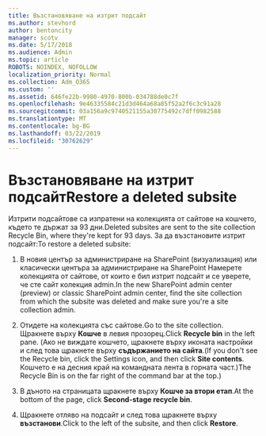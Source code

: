 ```yaml
---
title: Възстановяване на изтрит подсайт
ms.author: stevhord
author: bentoncity
manager: scotv
ms.date: 5/17/2018
ms.audience: Admin
ms.topic: article
ROBOTS: NOINDEX, NOFOLLOW
localization_priority: Normal
ms.collection: Adm_O365
ms.custom: ''
ms.assetid: 646fe22b-9980-4970-800b-034788de0c7f
ms.openlocfilehash: 9e46335584c21d3d464a68a85f52a2f6c3c91a28
ms.sourcegitcommit: 03a156a9c9740521155a30775492c7dff0982588
ms.translationtype: MT
ms.contentlocale: bg-BG
ms.lasthandoff: 03/22/2019
ms.locfileid: "30762629"
---
```

# <a name="restore-a-deleted-subsite"></a><span data-ttu-id="635aa-102">Възстановяване на изтрит подсайт</span><span class="sxs-lookup"><span data-stu-id="635aa-102">Restore a deleted subsite</span></span>

<span data-ttu-id="635aa-103">Изтрити подсайтове са изпратени на колекцията от сайтове на кошчето, където те държат за 93 дни.</span><span class="sxs-lookup"><span data-stu-id="635aa-103">Deleted subsites are sent to the site collection Recycle Bin, where they're kept for 93 days.</span></span> <span data-ttu-id="635aa-104">За да възстановите изтрит подсайт:</span><span class="sxs-lookup"><span data-stu-id="635aa-104">To restore a deleted subsite:</span></span>
  
1. <span data-ttu-id="635aa-105">В новия център за администриране на SharePoint (визуализация) или класически центъра за администриране на SharePoint Намерете колекцията от сайтове, от които е бил изтрит подсайт и се уверете, че сте сайт колекция admin.</span><span class="sxs-lookup"><span data-stu-id="635aa-105">In the new SharePoint admin center (preview) or classic SharePoint admin center, find the site collection from which the subsite was deleted and make sure you're a site collection admin.</span></span> 
    
2. <span data-ttu-id="635aa-106">Отидете на колекцията със сайтове.</span><span class="sxs-lookup"><span data-stu-id="635aa-106">Go to the site collection.</span></span> <span data-ttu-id="635aa-107">Щракнете върху **Кошче** в левия прозорец.</span><span class="sxs-lookup"><span data-stu-id="635aa-107">Click **Recycle bin** in the left pane.</span></span> <span data-ttu-id="635aa-108">(Ако не виждате кошчето, щракнете върху иконата настройки и след това щракнете върху **съдържанието на сайта**.</span><span class="sxs-lookup"><span data-stu-id="635aa-108">(If you don't see the Recycle bin, click the Settings icon, and then click **Site contents**.</span></span> <span data-ttu-id="635aa-109">Кошчето е на десния край на командната лента в горната част.)</span><span class="sxs-lookup"><span data-stu-id="635aa-109">The Recycle Bin is on the far right of the command bar at the top.)</span></span>
    
3. <span data-ttu-id="635aa-110">В дъното на страницата щракнете върху **Кошче за втори етап**.</span><span class="sxs-lookup"><span data-stu-id="635aa-110">At the bottom of the page, click **Second-stage recycle bin**.</span></span>
    
4. <span data-ttu-id="635aa-111">Щракнете отляво на подсайт и след това щракнете върху **възстанови**.</span><span class="sxs-lookup"><span data-stu-id="635aa-111">Click to the left of the subsite, and then click **Restore**.</span></span>
    

